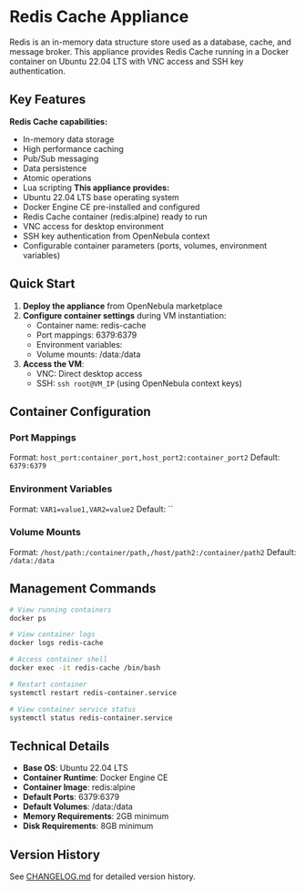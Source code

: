 # Redis Cache Appliance

Redis is an in-memory data structure store used as a database, cache, and message broker. This appliance provides Redis Cache running in a Docker container on Ubuntu 22.04 LTS with VNC access and SSH key authentication.

## Key Features

**Redis Cache capabilities:**
  - In-memory data storage
  - High performance caching
  - Pub/Sub messaging
  - Data persistence
  - Atomic operations
  - Lua scripting
**This appliance provides:**
- Ubuntu 22.04 LTS base operating system
- Docker Engine CE pre-installed and configured
- Redis Cache container (redis:alpine) ready to run
- VNC access for desktop environment
- SSH key authentication from OpenNebula context
- Configurable container parameters (ports, volumes, environment variables)

## Quick Start

1. **Deploy the appliance** from OpenNebula marketplace
2. **Configure container settings** during VM instantiation:
   - Container name: redis-cache
   - Port mappings: 6379:6379
   - Environment variables: 
   - Volume mounts: /data:/data
3. **Access the VM**:
   - VNC: Direct desktop access
   - SSH: `ssh root@VM_IP` (using OpenNebula context keys)

## Container Configuration

### Port Mappings
Format: `host_port:container_port,host_port2:container_port2`
Default: `6379:6379`

### Environment Variables  
Format: `VAR1=value1,VAR2=value2`
Default: ``

### Volume Mounts
Format: `/host/path:/container/path,/host/path2:/container/path2`
Default: `/data:/data`

## Management Commands

```bash
# View running containers
docker ps

# View container logs
docker logs redis-cache

# Access container shell
docker exec -it redis-cache /bin/bash

# Restart container
systemctl restart redis-container.service

# View container service status
systemctl status redis-container.service
```

## Technical Details

- **Base OS**: Ubuntu 22.04 LTS
- **Container Runtime**: Docker Engine CE
- **Container Image**: redis:alpine
- **Default Ports**: 6379:6379
- **Default Volumes**: /data:/data
- **Memory Requirements**: 2GB minimum
- **Disk Requirements**: 8GB minimum

## Version History

See [CHANGELOG.md](CHANGELOG.md) for detailed version history.
